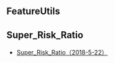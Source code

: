 ## FeatureUtils

## Super_Risk_Ratio
* [Super_Risk_Ratio（2018-5-22）](http://ooou6mjma.bkt.clouddn.com/2018.05.19_Super_Risk_Ratio_2018-5-22.html)

